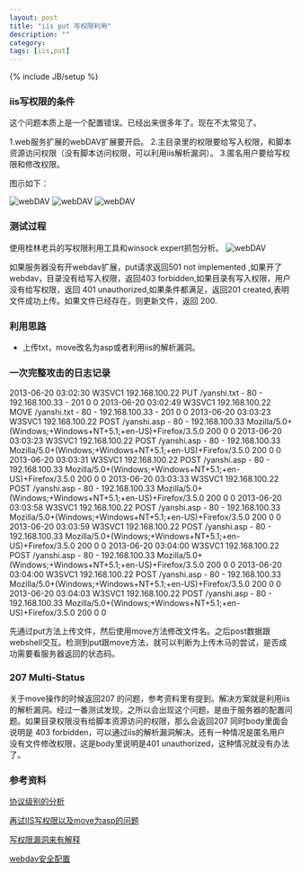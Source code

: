 ```yaml
---
layout: post
title: "iis put 写权限利用"
description: ""
category: 
tags: [iis,put]
---
```

{% include JB/setup %}


### iis写权限的条件 ###


这个问题本质上是一个配置错误。已经出来很多年了。现在不太常见了。

1.web服务扩展的webDAV扩展要开启。
2.主目录里的权限要给写入权限，和脚本资源访问权限（没有脚本访问权限，可以利用iis解析漏洞）。
3.匿名用户要给写权限和修改权限。

图示如下：


![webDAV]({{site.img_url}}webdav.png)
![webDAV]({{site.img_url}}write1.png)
![webDAV]({{site.img_url}}write2.png)

### 测试过程 ###

使用桂林老兵的写权限利用工具和winsock expert抓包分析。
![webDAV]({{site.img_url}}winsock.png)

如果服务器没有开webdav扩展，put请求返回501 not implemented ,如果开了webdav，目录没有给写入权限，返回403 forbidden,如果目录有写入权限，用户没有给写权限，返回 401 unauthorized,如果条件都满足，返回201  created,表明文件成功上传。如果文件已经存在，则更新文件，返回 200.


### 利用思路 ###
* 上传txt，move改名为asp或者利用iis的解析漏洞。

### 一次完整攻击的日志记录 ###
2013-06-20 03:02:30 W3SVC1 192.168.100.22 PUT /yanshi.txt - 80 - 192.168.100.33 - 201 0 0
2013-06-20 03:02:49 W3SVC1 192.168.100.22 MOVE /yanshi.txt - 80 - 192.168.100.33 - 201 0 0
2013-06-20 03:03:23 W3SVC1 192.168.100.22 POST /yanshi.asp - 80 - 192.168.100.33 Mozilla/5.0+(Windows;+Windows+NT+5.1;+en-US)+Firefox/3.5.0 200 0 0
2013-06-20 03:03:23 W3SVC1 192.168.100.22 POST /yanshi.asp - 80 - 192.168.100.33 Mozilla/5.0+(Windows;+Windows+NT+5.1;+en-US)+Firefox/3.5.0 200 0 0
2013-06-20 03:03:31 W3SVC1 192.168.100.22 POST /yanshi.asp - 80 - 192.168.100.33 Mozilla/5.0+(Windows;+Windows+NT+5.1;+en-US)+Firefox/3.5.0 200 0 0
2013-06-20 03:03:33 W3SVC1 192.168.100.22 POST /yanshi.asp - 80 - 192.168.100.33 Mozilla/5.0+(Windows;+Windows+NT+5.1;+en-US)+Firefox/3.5.0 200 0 0
2013-06-20 03:03:58 W3SVC1 192.168.100.22 POST /yanshi.asp - 80 - 192.168.100.33 Mozilla/5.0+(Windows;+Windows+NT+5.1;+en-US)+Firefox/3.5.0 200 0 0
2013-06-20 03:03:59 W3SVC1 192.168.100.22 POST /yanshi.asp - 80 - 192.168.100.33 Mozilla/5.0+(Windows;+Windows+NT+5.1;+en-US)+Firefox/3.5.0 200 0 0
2013-06-20 03:04:00 W3SVC1 192.168.100.22 POST /yanshi.asp - 80 - 192.168.100.33 Mozilla/5.0+(Windows;+Windows+NT+5.1;+en-US)+Firefox/3.5.0 200 0 0
2013-06-20 03:04:00 W3SVC1 192.168.100.22 POST /yanshi.asp - 80 - 192.168.100.33 Mozilla/5.0+(Windows;+Windows+NT+5.1;+en-US)+Firefox/3.5.0 200 0 0
2013-06-20 03:04:03 W3SVC1 192.168.100.22 POST /yanshi.asp - 80 - 192.168.100.33 Mozilla/5.0+(Windows;+Windows+NT+5.1;+en-US)+Firefox/3.5.0 200 0 0

先通过put方法上传文件，然后使用move方法修改文件名。之后post数据跟webshell交互。检测到put跟move方法，就可以判断为上传木马的尝试，是否成功需要看服务器返回的状态码。

### 207 Multi-Status ###
关于move操作的时候返回207 的问题，参考资料里有提到。解决方案就是利用iis的解析漏洞。经过一番测试发现，之所以会出现这个问题，是由于服务器的配置问题。如果目录权限没有给脚本资源访问的权限，那么会返回207 同时body里面会说明是 403 forbidden，可以通过iis的解析漏洞解决。还有一种情况是匿名用户没有文件修改权限，这是body里说明是401 unauthorized，这种情况就没有办法了。


### 参考资料 ###

[协议级别的分析](http://4ngel.net/article/33.htm)

[再试IIS写权限以及move为asp的问题](http://www.oldjun.com/oldblog/article.asp?id=129)

[写权限漏洞来有解释](http://www.oldjun.com/blog/index.php/archives/77/)

[webdav安全配置](http://drops.wooyun.org/papers/238)




